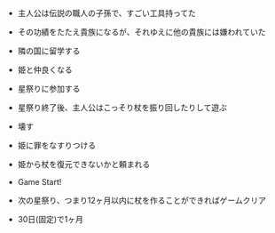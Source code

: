 + 主人公は伝説の職人の子孫で、すごい工具持ってた
+ その功績をたたえ貴族になるが、それゆえに他の貴族には嫌われていた
+ 隣の国に留学する
+ 姫と仲良くなる
+ 星祭りに参加する
+ 星祭り終了後、主人公はこっそり杖を振り回したりして遊ぶ
+ 壊す
+ 姫に罪をなすりつける
+ 姫から杖を復元できないかと頼まれる

+ Game Start!

+ 次の星祭り、つまり12ヶ月以内に杖を作ることができればゲームクリア
+ 30日(固定)で1ヶ月
